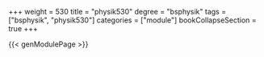+++
weight = 530
title = "physik530"
degree = "bsphysik"
tags = ["bsphysik", "physik530"]
categories = ["module"]
bookCollapseSection = true
+++

{{< genModulePage >}}
